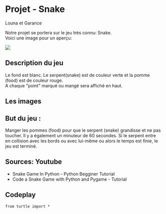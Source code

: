 # Projet - Snake 

Louna et Garance

Notre projet se portera sur le jeu très connu: Snake.  
Voici une image pour un aperçu: 
 
![](snake.png)

## Description du jeu 
Le fond est blanc. Le serpent(snake) est de couleur verte et la pomme (food) est de couleur rouge.  
A chaque "point" marqué ou mangé sera affiché en haut. 


## Les images 


## But du jeu : 
Manger les pommes (food) pour que le serpent (snake) grandisse et ne pas toucher. Il y a également un minuteur de 60 secondes. Si le serpent entre en collision avec les bords ou avec lui-même ou alors le temps est finie, le jeu est terminé.  



## Sources: Youtube 

* Snake Game In Python - Python Begginer Tutorial  [](https://youtu.be/M_npdRYD4K0) 
* Code a Snake Game with Python and Pygame - Tutorial   [](https://youtu.be/8dfePlONtls)


## Codeplay

```{codeplay}
from turtle import *

```

